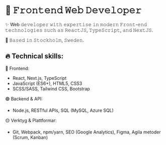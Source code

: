 # 🧑 𝙵𝚛𝚘𝚗𝚝𝚎𝚗𝚍 𝚆𝚎𝚋 𝙳𝚎𝚟𝚎𝚕𝚘𝚙𝚎𝚛
✨ Web 𝚍𝚎𝚟𝚎𝚕𝚘𝚙𝚎𝚛 𝚠𝚒𝚝𝚑 𝚎𝚡𝚙𝚎𝚛𝚝𝚒𝚜𝚎 𝚒𝚗 𝚖𝚘𝚍𝚎𝚛𝚗 𝙵𝚛𝚘𝚗𝚝-𝚎𝚗𝚍 𝚝𝚎𝚌𝚑𝚗𝚘𝚕𝚘𝚐𝚒𝚎𝚜 𝚜𝚞𝚌𝚑 𝚊𝚜 𝚁𝚎𝚊𝚌𝚝𝙹𝚂, 𝚃𝚢𝚙𝚎𝚂𝚌𝚛𝚒𝚙𝚝, 𝚊𝚗𝚍 𝙽𝚎𝚡𝚝𝙹𝚂.

📍 𝙱𝚊𝚜𝚎𝚍 𝚒𝚗 𝚂𝚝𝚘𝚌𝚔𝚑𝚘𝚕𝚖, 𝚂𝚠𝚎𝚍𝚎𝚗.

## 🔥 Technical skills:
🔵 Frontend:
* React, Next.js, TypeScript
* JavaScript (ES6+), HTML5, CSS3
* SCSS/SASS, Tailwind CSS, Bootstrap

🟣 Backend & API:
* Node.js, RESTful APIs, SQL (MySQL, Azure SQL)

🟡 Verktyg & Plattformar:
* Git, Webpack, npm/yarn, SEO (Google Analytics), Figma, Agila metoder (Scrum, Kanban)
